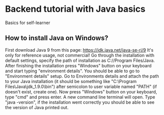 # Backend tutorial with Java basics
Basics for self-learner

## How to install Java on Windows?
First download Java 9 from this page: https://jdk.java.net/java-se-ri/9 It's only for reference usage, not commercial!
Go through the installation with default settings, specify the path of installation as C://Program Files/Java.
After finishing the installation press "Windows" button on your keyboard and start typing "environment details". You should be able to go to "Environment details" setup.
Go to Environments details and attach the path to your Java installation (it should be something like "C:\Program Files\Java\jdk_1.9.0\bin") after semicolon to user variable named "PATH" (if doesn't exist, create one).
Now press "Windows" button on your keyboard, type "cmd" and press enter. A new command line terminal will open. Type "java -version", if the installation went correctly you should be able to see the version of Java printed out.
